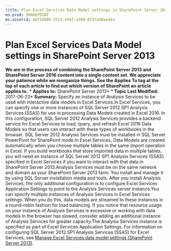 ```yaml
---
title: Plan Excel Services Data Model settings in SharePoint Server 2013
ms.prod: SHAREPOINT
ms.assetid: 40f1d080-3523-444f-a389-0f37a40ae44a
---
```



# Plan Excel Services Data Model settings in SharePoint Server 2013
 **We are in the process of combining the SharePoint Server 2013 and SharePoint Server 2016 content into a single content set. We appreciate your patience while we reorganize things. See the Applies To tag at the top of each article to find out which version of SharePoint an article applies to.** * **Applies to:** SharePoint Server 2013*  * **Topic Last Modified:** 2017-06-23* **Summary:** Specify an instance of Analysis Services to be used with interactive data models in Excel Services.In Excel Services, you can specify one or more instances of SQL Server 2012 SP1 Analysis Services (SSAS) for use in processing Data Models created in Excel 2016. In this configuration, SQL Server 2012 Analysis Services provides a backend service for Excel Services to load, query, and refresh Excel 2016 Data Models so that users can interact with these types of workbooks in the browser. SQL Server 2012 Analysis Services must be installed in SQL Server PowerPivot for SharePoint mode.In Excel Services, Data Models are created automatically when you choose multiple tables in the same import operation in Excel. If you build workbooks that store imported data in multiple tables, you will need an instance of SQL Server 2012 SP1 Analysis Services (SSAS) specified in Excel Services if you want to interact with that data in SharePoint Server 2013.Analysis Services must be on the same network and domain as your SharePoint Server 2013 farm. You install and manage it by using SQL Server installation media and tools. After you install Analysis Services, the only additional configuration is to configure Excel Services Application Settings to point to the Analysis Services server instance.You can specify multiple instances of Analysis Services in Excel Services settings. When you do this, data models are streamed to these instances in a round-robin fashion for load balancing. If you notice that resource usage on your instance of Analysis Services is excessive or working with data models in the browser has slowed, consider adding an additional instance of Analysis Services for greater capacity.The Analysis Services instance is specified as part of Excel Services Application Settings. For information on configuring SQL Server 2012 SP1 Analysis Services (SSAS) for Excel Services, see  [Manage Excel Services data model settings (SharePoint Server 2013)](html/manage-excel-services-data-model-settings-sharepoint-server-2013.md).
